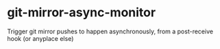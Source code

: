# git-mirror-async-monitor
Trigger git mirror pushes to happen asynchronously, from a post-receive hook (or anyplace else)
